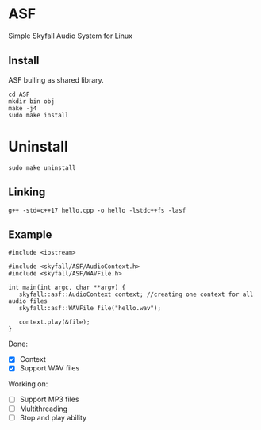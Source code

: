 # ASF
Simple Skyfall Audio System for Linux

## Install
ASF builing as shared library.

```
cd ASF
mkdir bin obj
make -j4
sudo make install
```
# Uninstall
```
sudo make uninstall
```


## Linking
```
g++ -std=c++17 hello.cpp -o hello -lstdc++fs -lasf
```

## Example
 ```
#include <iostream>

#include <skyfall/ASF/AudioContext.h>
#include <skyfall/ASF/WAVFile.h>

int main(int argc, char **argv) {
	skyfall::asf::AudioContext context; //creating one context for all audio files
	skyfall::asf::WAVFile file("hello.wav");

	context.play(&file);
}
```

Done:
- [x] Context
- [x] Support WAV files

Working on:
- [ ] Support MP3 files
- [ ] Multithreading
- [ ] Stop and play ability
